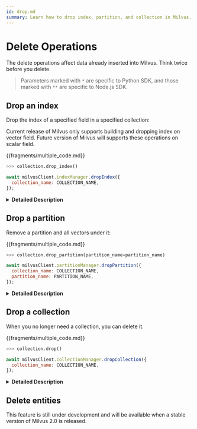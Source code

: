 ```yaml
---
id: drop.md
summary: Learn how to drop index, partition, and collection in Milvus.
---
```


# Delete Operations

The delete operations affect data already inserted into Milvus. Think twice before you delete.

> Parameters marked with `*` are specific to Python SDK, and those marked with `**` are specific to Node.js SDK.

## Drop an index

Drop the index of a specified field in a specified collection:

<div class="alert note">
Current release of Milvus only supports building and dropping index on vector field. Future version of Milvus will supports these operations on scalar field.
</div>

{{fragments/multiple_code.md}}

```python
>>> collection.drop_index()
```

```javascript
await milvusClient.indexManager.dropIndex({
  collection_name: COLLECTION_NAME,
});
```

<details>
  <summary><b>Detailed Description</b></summary>
<table class="params">
	<thead>
	<tr>
		<th>Parameter</td>
		<th>Description</th>
		<th>Note</th>
	</tr>
	</thead>
	<tbody>
 	<tr>
		<td>collection_name**</td>
		<td>Name of the collection to drop index from</td>
		<td>Mandatory</td>
	</tr>
	</tbody>
</table>
</details>

## Drop a partition

Remove a partition and all vectors under it:

{{fragments/multiple_code.md}}

```python
>>> collection.drop_partition(partition_name=partition_name)
```

```javascript
await milvusClient.partitionManager.dropPartition({
  collection_name: COLLECTION_NAME,
  partition_name: PARTITION_NAME,
});
```

<details>
  <summary><b>Detailed Description</b></summary>
<table class="params">
	<thead>
	<tr>
		<th>Parameter</td>
		<th>Description</th>
		<th>Note</th>
	</tr>
	</thead>
	<tbody>
 	<tr>
		<td>partition_name</td>
		<td>Name of the partition to drop</td>
		<td>Mandatory</td>
	</tr>
  <tr>
		<td>collection_name**</td>
		<td>Name of the collection to drop partition from</td>
		<td>Mandatory</td>
	</tr>
	</tbody>
</table>
</details>

## Drop a collection

When you no longer need a collection, you can delete it.

{{fragments/multiple_code.md}}

```python
>>> collection.drop()
```

```javascript
await milvusClient.collectionManager.dropCollection({
  collection_name: COLLECTION_NAME,
});
```

<details>
  <summary><b>Detailed Description</b></summary>
<table class="params">
	<thead>
	<tr>
		<th>Parameter</td>
		<th>Description</th>
		<th>Note</th>
	</tr>
	</thead>
	<tbody>
  <tr>
		<td>collection_name**</td>
		<td>Name of the collection to drop</td>
		<td>Mandatory</td>
	</tr>
	</tbody>
</table>
</details>

## Delete entities

This feature is still under development and will be available when a stable version of Milvus 2.0 is released.
